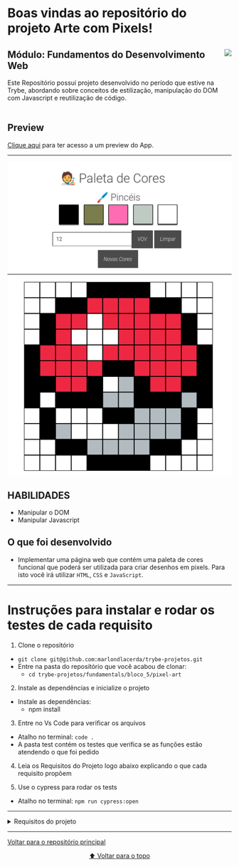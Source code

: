 # Boas vindas ao repositório do projeto Arte com Pixels!

<div align="center">
  <img height="150px" align="right" src="https://theme.zdassets.com/theme_assets/9633455/9814df697eaf49815d7df109110815ff887b3457.png" />
  <div align="left" style="display: inline_block">
    <h2>Módulo: Fundamentos do Desenvolvimento Web</h2>
    <span>
      Este Repositório possuí projeto desenvolvido no período que estive na Trybe, abordando sobre conceitos de estilização, manipulação do DOM com Javascript e reutilização de código.
    </span>
  </div>
  <br>
</div>

## Preview
<div align="left" style="display: inline_block">
  <a href="https://marlondlacerda-pixel-art.vercel.app/">Clique aqui</a> para ter acesso a um preview do App.
</div>

---

<div align="center">
  <img src="./images/pixelart.png">
</div>

## HABILIDADES
- Manipular o DOM
- Manipular Javascript

## O que foi desenvolvido
- Implementar uma página web que contém uma paleta de cores funcional que poderá ser utilizada para criar desenhos em pixels. Para isto você irá utilizar <code>HTML</code>, <code>CSS</code> e <code>JavaScript</code>.
---

# Instruções para instalar e rodar os testes de cada requisito
1. Clone o repositório
  * `git clone git@github.com:marlondlacerda/trybe-projetos.git`
  * Entre na pasta do repositório que você acabou de clonar:
    * `cd trybe-projetos/fundamentals/bloco_5/pixel-art`

2. Instale as dependências e inicialize o projeto
  * Instale as dependências:
    * npm install

3. Entre no Vs Code para verificar os arquivos
  * Atalho no terminal: `code . `
  * A pasta test contém os testes que verifica se as funções estão atendendo o que foi pedido

4. Leia os Requisitos do Projeto logo abaixo explicando o que cada requisito propõem

5. Use o cypress para rodar os tests
  * Atalho no terminal: `npm run cypress:open`

***

<details>
    <summary>Requisitos do projeto</summary>

- [x] 1 - Adicione à página o título "Paleta de Cores".
  - O título deverá ficar dentro de uma tag `h1` com o `id` denominado `title`.

- [x] 2 - Adicione à página uma paleta de quatro cores distintas.
  - A paleta de cores deve ser um elemento com <code>id</code> denominado <code>color-palette</code>, ao passo que cada cor individual da paleta de cores deve possuir a <code>classe</code> <code>color</code>;
  - A cor de fundo de cada elemento da paleta deverá ser a cor que o elemento representa. A única cor não permitida na paleta é a cor branca.;
  - Cada elemento da paleta de cores deverá ter uma borda preta, sólida e com 1 pixel de largura;
  - A paleta de cores deverá listar todas as cores disponíveis para utilização lado a lado, e deverá ser posicionada abaixo do título "Paleta de Cores";
  - A paleta de cores não deve conter cores repetidas.

- [x] 3 - Adicione na página a cor preta ela deve ser a primeira na paleta de cores.
  - Verifica se a primeira cor da paleta é preta
  - Verifica se as demais cores podem ser escolhidas livremente.

- [x] 4 - Adicione à página um quadro de pixels, com 25 pixels.
  - Verifica se o quadro de pixels possui o <code>id</code> denominado <code>pixel-board</code>
  - Verifica se cada pixel individual dentro do quadro possui a classe denominada pixel.
  - Verifica se a cor inicial dos pixels dentro do quadro, ao abrir a página, é branca.
  - Verifica se o quadro de pixels aparece abaixo da paleta de cores

- [x] 5 - Faça com que cada elemento do quadro de pixels possua 40 pixels de largura, 40 pixels de altura e seja delimitado por uma borda preta de 1 pixel.
  - Verifica se o quadro de pixels tem altura e comprimento de 5 elementos
  - Verifica se 40 pixels é o tamanho total do elemento, incluindo seu conteúdo e excluindo a borda preta, que deve ser criada à parte.

- [x] 6 - Definia a cor preta como cor inicial. Ao carregar a página a cor preta já deve estar selecionada para pintar os pixels.
  - O elemento da cor preta deve possuir, inicialmente, a <code>classe</code> <code>selected</code>;
  - Note que o elemento que deverá receber a classe <code>selected</code> deve ser um dos elementos que possuem a classe <code>color</code>, como especificado no requisito 2.

- [x] 7 - Selecione uma das cores da paleta, ao clicar, a cor selecionada é a que será utilizada para preencher os pixels no quadro.
  - A <code>classe</code> <code>selected</code> deve ser adicionada à cor selecionada na paleta, ao mesmo tempo em que é removida da cor anteriormente selecionada;
  - Somente uma das cores da paleta deve ter a <code>classe</code> <code>selected</code> de cada vez;
  - Note que os elementos que deverão receber a classe <code>selected</code> devem ser os mesmos elementos que possuem a classe <code>color</code>, como especificado no requisito 2.

- [x] 8 - Clicar em um pixel dentro do quadro após selecionar uma cor na paleta, faz com que o pixel seja preenchido com a cor selecionada.
  - Verifica se ao carregar a página deve ser possível pintar os pixels de preto
  - Verifica se após selecionar uma outra cor na paleta, é possível pintar os pixels com essa cor
  - Verifica se somente o pixel que foi clicado foi preenchido com a cor selecionada, sem influenciar na cor dos demais pixels.

- [x] 9 - Crie um botão que, ao ser clicado, limpa o quadro preenchendo a cor de todos seus pixels com branco.
  - Verifica se o botão tem o <code>id</code> denominado <code>clear-board</code>
  - Verifica se o botão está posicionado entre a paleta de cores e o quadro de pixels
  - Verifica se o texto do botão é 'Limpar'
  - Verifica se ao clicar no botão, o quadro de pixels é totalmente preenchido de branco

### BÔNUS
- [x] 10 - Faça o quadro de pixels ter seu tamanho definido pelo usuário.
  - Crie um input e um botão que permitam definir um quadro de pixels com tamanho entre 5 e 50. Ao clicar no botão, deve ser gerado um quadro de N pixels de largura e N pixels de altura, onde N é o número inserido no input;
  - Ou seja, se o valor passado para o input for 7, ao clicar no botão, vai ser gerado um quadro de 49 pixels (7 pixels de largura x 7 pixels de altura);
  - O input deve ter o <code>id</code> denominado <code>board-size</code> e o botão deve ter o <code>id</code> denominado generate-board;
  - O input só deve aceitar número maiores que zero. Essa restrição deve ser feita usando os atributos do elemento input;
  - O botão deve conter o texto "VQV";
  - O input deve estar posicionado entre a paleta de cores e o quadro de pixels;
  - O botão deve estar posicionado ao lado do input;
  - Se nenhum valor for colocado no input ao clicar no botão, mostre um <code>alert</code> com o texto: "Board inválido!";
  - O novo quadro deve ter todos os pixels preenchidos com a cor branca.

- [x] 11 - Limite o tamanho do mínimo e máximo do board.

  ✦  Caso o valor digitado no input <code>board-size</code> fuja do intervalo de 5 a 50, faça:

    - Valor menor que 5, considerar 5 como padrão;
    - Valor maior que 50, considerar 50 como padrão.

- [x] 12 - Faça com que as cores da paleta sejam geradas aleatoriamente ao carregar a página.
  - A cor preta ainda precisa estar presente e deve ser a primeira na sua paleta de cores.

### RECURSOS EXTRAS DESENVOLVIDOS POR MIM
- [x] 13 - Adicione na paleta a cor branca, ela deve ser a última na paleta de cores.
  - A cor de fundo deve ser branco e estar posicionado no final da paleta de cores;
  - O elemento deve possuir a <code>classe</code> denominada <code>eraser</code>
  - A <code>classe</code> <code>selected</code>deve ser adicionada à cor selecionada na paleta, ao mesmo tempo em que é removida da cor anteriormente selecionada;

  **Esse recurso foi adicionado para que o usuário consiga corrigir pixels indesejados no quadro de pixels!**

- [x] 14 - Crie um novo botão para gerar novas cores.
  - O botão deve estar abaixo dos inputs anteriormente criados
  - O botão deve conter o texto "Novas Cores"
  - O <code>id</code> <code>new-colors</code>deve ser adicionado ao botão
  - Ao clicar no botão, as cores da paleta serão geradas aleatoriamente mantendo a cor preta e branca presentes

- [x] 15 - Adicione title nos inputs.
  - Ao passar o mouse por cima dos inputs e botões, deve possuir um texto explicando a funcionalidade de cada um
</details>

---
<div align="left">
  <a href="https://github.com/marlondlacerda/trybe-projetos">Voltar para o repositório principal</a>
</div>
<div align="center">

  [⬆ Voltar para o topo](#boas-vindas-ao-repositório-do-projeto-arte-com-pixels)

</div>
